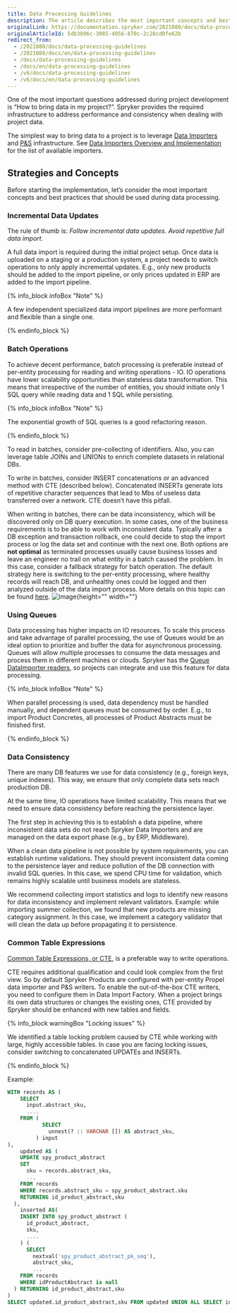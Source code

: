 ```yaml
---
title: Data Processing Guidelines
description: The article describes the most important concepts and best practices that should be used during data processing.
originalLink: https://documentation.spryker.com/2021080/docs/data-processing-guidelines
originalArticleId: 5db3896c-3085-4056-870c-2c28cd0fe62b
redirect_from:
  - /2021080/docs/data-processing-guidelines
  - /2021080/docs/en/data-processing-guidelines
  - /docs/data-processing-guidelines
  - /docs/en/data-processing-guidelines
  - /v6/docs/data-processing-guidelines
  - /v6/docs/en/data-processing-guidelines
---
```


One of the most important questions addressed during project development is “How to bring data in my project?”. Spryker provides the required infrastructure to address performance and consistency when dealing with project data.

The simplest way to bring data to a project is to leverage [Data Importers](/docs/scos/dev/developer-guides/{{page.version}}/development-guide/data-import/creating-a-data-importer.html) and [P&S](/docs/scos/dev/developer-guides/{{page.version}}/development-guide/back-end/data-manipulation/data-publishing/publish-and-synchronization.html) infrastructure. See [Data Importers Overview and Implementation](/docs/scos/dev/developer-guides/{{page.version}}/development-guide/guidelines/data-processing-guidelines.html) for the list of available importers.

## Strategies and Concepts

Before starting the implementation, let’s consider the most important concepts and best practices that should be used during data processing.

### Incremental Data Updates

The rule of thumb is: *Follow incremental data updates. Avoid repetitive full data import.*

A full data import is required during the initial project setup. Once data is uploaded on a staging or a production system, a project needs to switch operations to only apply incremental updates. E.g., only new products should be added to the import pipeline, or only prices updated in ERP are added to the import pipeline.

{% info_block infoBox "Note" %}

A few independent specialized data import pipelines are more performant and flexible than a single one.

{% endinfo_block %}

### Batch Operations

To achieve decent performance, batch processing is preferable instead of per-entity processing for reading and writing operations - IO. IO operations have lower scalability opportunities than stateless data transformation. This means that irrespective of the number of entities, you should initiate only 1 SQL query while reading data and 1 SQL while persisting.

{% info_block infoBox "Note" %}

The exponential growth of SQL queries is a good refactoring reason.

{% endinfo_block %}

To read in batches, consider pre-collecting of identifiers. Also, you can leverage table JOINs and UNIONs to enrich complete datasets in relational DBs.

To write in batches, consider INSERT concatenations or an advanced method with CTE (described below). Concatenated INSERTs generate lots of repetitive character sequences that lead to Mbs of useless data transferred over a network. CTE doesn’t have this pitfall.

When writing in batches, there can be data inconsistency, which will be discovered only on DB query execution. In some cases, one of the business requirements is to be able to work with inconsistent data. Typically after a DB exception and transaction rollback, one could decide to stop the import process or log the data set and continue with the next one. Both options are **not optimal** as terminated processes usually cause business losses and leave an engineer no trail on what entity in a batch caused the problem. In this case, consider a fallback strategy for batch operation. The default strategy here is switching to the per-entity processing, where healthy records will reach DB, and unhealthy ones could be logged and then analyzed outside of the data import process. More details on this topic can be found [here](https://docs.spring.io/spring-batch/docs/current/reference/html/index-single.html#databaseItemWriters).
![image](https://spryker.s3.eu-central-1.amazonaws.com/docs/Developer+Guide/Guidelines/Data+Processing+Guidelines/recovery+on+batch.png){height="" width=""}

### Using Queues

Data processing has higher impacts on IO resources. To scale this process and take advantage of parallel processing, the use of Queues would be an ideal option to prioritize and buffer the data for asynchronous processing. Queues will allow multiple processes to consume the data messages and process them in different machines or clouds. Spryker has the [Queue DataImporter readers](/docs/scos/dev/developer-guides/{{page.version}}/development-guide/data-import/importing-data-with-the-queue-data-importer.html), so projects can integrate and use this feature for data processing.

{% info_block infoBox "Note" %}

When parallel processing is used, data dependency must be handled manually, and dependent queues must be consumed by order. E.g., to import Product Concretes, all processes of Product Abstracts must be finished first.

{% endinfo_block %}

### Data Consistency

There are many DB features we use for data consistency (e.g., foreign keys, unique indexes). This way, we ensure that only complete data sets reach production DB.

At the same time, IO operations have limited scalability. This means that we need to ensure data consistency before reaching the persistence layer.

The first step in achieving this is to establish a data pipeline, where inconsistent data sets do not reach Spryker Data Importers and are managed on the data export phase (e.g., by ERP, Middleware).

When a clean data pipeline is not possible by system requirements, you can establish runtime validations. They should prevent inconsistent data coming to the persistence layer and reduce pollution of the DB connection with invalid SQL queries. In this case, we spend CPU time for validation, which remains highly scalable until business models are stateless.

We recommend collecting import statistics and logs to identify new reasons for data inconsistency and implement relevant validators. Example: while importing summer collection, we found that new products are missing category assignment. In this case, we implement a category validator that will clean the data up before propagating it to persistence.

### Common Table Expressions

[Common Table Expressions, or CTE](https://www.postgresqltutorial.com/postgresql-cte/), is a preferable way to write operations.

CTE requires additional qualification and could look complex from the first view. So by default Spryker Products are configured with per-entity Propel data importer and P&S writers. To enable the out-of-the-box CTE writers, you need to configure them in Data Import Factory. When a project brings its own data structures or changes the existing ones, CTE provided by Spryker should be enhanced with new tables and fields.

{% info_block warningBox "Locking issues" %}

We identified a table locking problem caused by CTE while working with large, highly accessible tables. In case you are facing locking issues, consider switching to concatenated UPDATEs and INSERTs.

{% endinfo_block %}

Example:

```SQL
WITH records AS (
    SELECT
      input.abstract_sku,
      ....
    FROM (
           SELECT
             unnest(? :: VARCHAR []) AS abstract_sku,
         ) input
),
    updated AS (
    UPDATE spy_product_abstract
    SET
      sku = records.abstract_sku,
      ...
    FROM records
    WHERE records.abstract_sku = spy_product_abstract.sku
    RETURNING id_product_abstract,sku
  ),
    inserted AS(
    INSERT INTO spy_product_abstract (
      id_product_abstract,
      sku,
      ....
    ) (
      SELECT
        nextval('spy_product_abstract_pk_seq'),
        abstract_sku,
        ...
    FROM records
    WHERE idProductAbstract is null
  ) RETURNING id_product_abstract,sku
)
SELECT updated.id_product_abstract,sku FROM updated UNION ALL SELECT inserted.id_product_abstract,sku FROM inserted;
```
